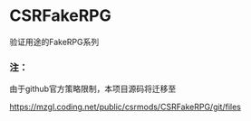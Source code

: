 # CSRFakeRPG
验证用途的FakeRPG系列

### 注：
由于github官方策略限制，本项目源码将迁移至

https://mzgl.coding.net/public/csrmods/CSRFakeRPG/git/files

